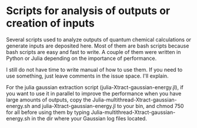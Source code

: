 # Scripts for analysis of outputs or creation of inputs
Several scripts used to analyze outputs of quantum chemical calculations or generate inputs are deposited here. Most of them are bash scripts because bash scripts are easy and fast to write. A couple of them were written in Python or Julia depending on the importance of performance. 

I still do not have time to write manual of how to use them. If you need to use something, just leave comments in the issue space. I'll explain.

For the julia gaussian extraction script (julia-Xtract-gaussian-energy.jl), if you want to use it in parallel to improve the performance when you have large amounts of outputs, copy the Julia-multithread-Xtract-gaussian-energy.sh and julia-Xtract-gaussian-energy.jl to your bin, and chmod 750 for all before using them by typing Julia-multithread-Xtract-gaussian-energy.sh in the dir where your Gaussian log files located.
